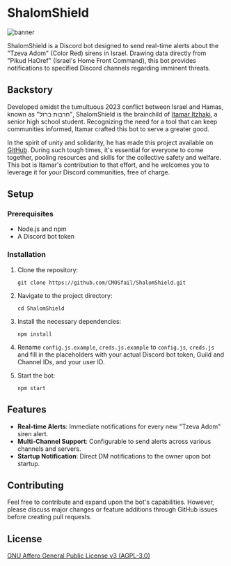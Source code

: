 # ShalomShield
![banner](https://github.com/CMOSfail/ShalomShield/assets/49645262/a05db33d-fb5a-4807-921b-a329842518f9)

ShalomShield is a Discord bot designed to send real-time alerts about the "Tzeva Adom" (Color Red) sirens in Israel. Drawing data directly from "Pikud HaOref" (Israel's Home Front Command), this bot provides notifications to specified Discord channels regarding imminent threats.

## Backstory

Developed amidst the tumultuous 2023 conflict between Israel and Hamas, known as "חרבות ברזל", ShalomShield is the brainchild of [Itamar Itzhaki](https://github.com/CMOSfail), a senior high school student. Recognizing the need for a tool that can keep communities informed, Itamar crafted this bot to serve a greater good. 

In the spirit of unity and solidarity, he has made this project available on [GitHub](https://github.com/CMOSfail/ShalomShield). During such tough times, it's essential for everyone to come together, pooling resources and skills for the collective safety and welfare. This bot is Itamar's contribution to that effort, and he welcomes you to leverage it for your Discord communities, free of charge.

## Setup

### Prerequisites
- Node.js and npm
- A Discord bot token

### Installation
1. Clone the repository:
   ```
   git clone https://github.com/CMOSfail/ShalomShield.git
   ```

2. Navigate to the project directory:
   ```
   cd ShalomShield
   ```

3. Install the necessary dependencies:
   ```
   npm install
   ```

4. Rename `config.js.example`, `creds.js.example` to `config.js`, `creds.js` and fill in the placeholders with your actual Discord bot token, Guild and Channel IDs, and your user ID.

5. Start the bot:
   ```
   npm start
   ```

## Features
- **Real-time Alerts**: Immediate notifications for every new "Tzeva Adom" siren alert.
- **Multi-Channel Support**: Configurable to send alerts across various channels and servers.
- **Startup Notification**: Direct DM notifications to the owner upon bot startup.

## Contributing
Feel free to contribute and expand upon the bot's capabilities. However, please discuss major changes or feature additions through GitHub issues before creating pull requests.

## License
[GNU Affero General Public License v3 (AGPL-3.0)](https://choosealicense.com/licenses/agpl-3.0/)
